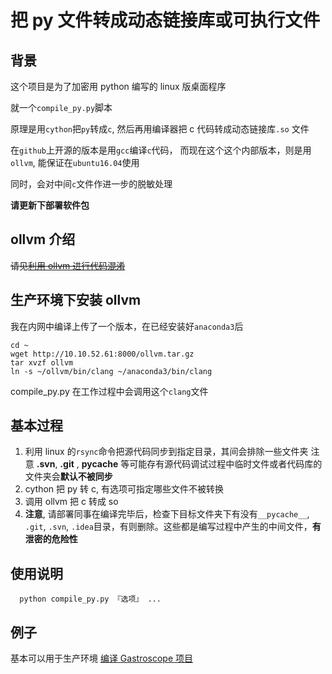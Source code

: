 # 把 py 文件转成动态链接库或可执行文件
## 背景

这个项目是为了加密用 python 编写的 linux 版桌面程序

就一个`compile_py.py`脚本

原理是用`cython`把`py`转成`c`, 然后再用编译器把 c 代码转成动态链接库`.so` 文件

在`github`上开源的版本是用`gcc`编译`c`代码， 而现在这个这个内部版本，则是用`ollvm`, 能保证在`ubuntu16.04`使用

同时，会对中间`c`文件作进一步的脱敏处理

**请更新下部署软件包**

## ollvm 介绍
~~请见[利用 ollvm 进行代码混淆](https://mabin004.github.io/2018/08/23/ollvm%E5%AD%A6%E4%B9%A0/)~~

## 生产环境下安装 ollvm

我在内网中编译上传了一个版本，在已经安装好`anaconda3`后
```
cd ~
wget http://10.10.52.61:8000/ollvm.tar.gz
tar xvzf ollvm
ln -s ~/ollvm/bin/clang ~/anaconda3/bin/clang
```
compile_py.py 在工作过程中会调用这个`clang`文件

## 基本过程
1. 利用 linux 的`rsync`命令把源代码同步到指定目录，其间会排除一些文件夹
  注意 **.svn**,  **.git** , **__pycache__** 等可能存有源代码调试过程中临时文件或者代码库的文件夹会**默认不被同步**
2. cython 把 py 转 c, 有选项可指定哪些文件不被转换
3. 调用 ollvm 把 c 转成 so
4. **注意**, 请部署同事在编译完毕后，检查下目标文件夹下有没有`__pycache__`, `.git`, `.svn`, `.idea`目录，有则删除。这些都是编写过程中产生的中间文件，**有泄密的危险性**

## 使用说明
```
  python compile_py.py 『选项』 ...
```

## 例子
基本可以用于生产环境
[编译 Gastroscope 项目](./compile.sh)
